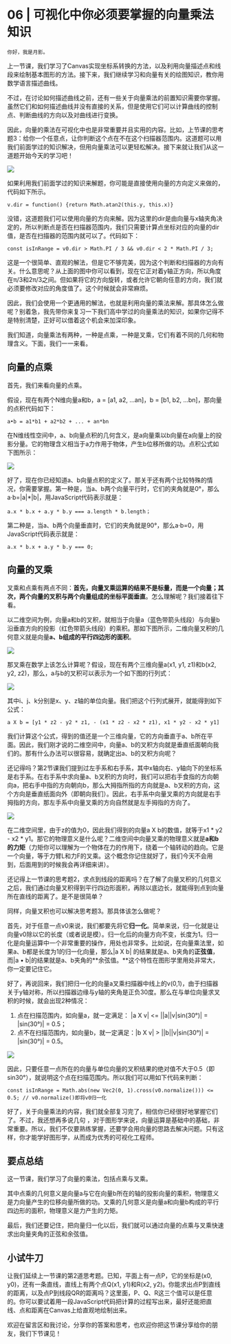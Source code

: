# 06 |  可视化中你必须要掌握的向量乘法知识

    你好，我是月影。

上一节课，我们学习了Canvas实现坐标系转换的方法，以及利用向量描述点和线段来绘制基本图形的方法。接下来，我们继续学习和向量有关的绘图知识，教你用数学语言描述曲线。

不过，在讨论如何描述曲线之前，还有一些关于向量乘法的前置知识需要你掌握。虽然它们和如何描述曲线并没有直接的关系，但是使用它们可以计算曲线的控制点、判断曲线的方向以及对曲线进行变换。

因此，向量的乘法在可视化中也是非常重要并且实用的内容。比如，上节课的思考题3：给你一个任意点，让你判断这个点在不在这个扫描器范围内。这道题可以用我们前面学过的知识解决，但用向量乘法可以更轻松解决。接下来就让我们从这一道题开始今天的学习吧！

![](https://static001.geekbang.org/resource/image/61/55/61240301b570ff20e0fdff2d2910f955.jpg)

如果利用我们前面学过的知识来解题，你可能是直接使用向量的方向定义来做的，代码如下所示。

```
v.dir = function() {return Math.atan2(this.y, this.x)}

```

没错，这道题我们可以使用向量的方向来解。因为这里的dir是由向量与x轴夹角决定的，所以判断点是否在扫描器范围内，我们只需要计算点坐标对应的向量的dir值，是否在扫描器的范围内就可以了。代码如下：

```
const isInRange = v0.dir > Math.PI / 3 && v0.dir < 2 * Math.PI / 3;

```

这是一个很简单、直观的解法，但是它不够完美，因为这个判断和扫描器的方向有关。什么意思呢？从上面的图中你可以看到，现在它正对着y轴正方向，所以角度在π/3和2π/3之间。但如果将它的方向旋转，或者允许它朝向任意的方向，我们就必须要修改对应的角度值了。这个时候就会非常麻烦。

因此，我们会使用一个更通用的解法，也就是利用向量的乘法来解。那具体怎么做呢？别着急，我先带你来复习一下我们高中学过的向量乘法的知识，如果你记得不是特别清楚，正好可以借着这个机会来加深印象。

我们知道，向量乘法有两种，一种是点乘，一种是叉乘，它们有着不同的几何和物理含义。下面，我们一一来看。

## 向量的点乘

首先，我们来看向量的点乘。

假设，现在有两个N维向量a和b，a = \[a1, a2, ...an\]，b = \[b1, b2, ...bn\]，那向量的点积代码如下：

```
a•b = a1*b1 + a2*b2 + ... + an*bn

```

在N维线性空间中，a、b向量点积的几何含义，是a向量乘以b向量在a向量上的投影分量。它的物理含义相当于a力作用于物体，产生b位移所做的功。点积公式如下图所示：

![](https://static001.geekbang.org/resource/image/08/36/08ed8e6ded30ae53d8d3900e7f8bee36.jpg)

好了，现在你已经知道a、b向量点积的定义了。那关于还有两个比较特殊的情况，你需要掌握。第一种是，当a、b两个向量平行时，它们的夹角就是0°，那么a·b=|a|\*|b|，用JavaScript代码表示就是：

```
a.x * b.x + a.y * b.y === a.length * b.length；

```

第二种是，当a、b两个向量垂直时，它们的夹角就是90°，那么a·b=0，用JavaScript代码表示就是：

```
a.x * b.x + a.y * b.y === 0;

```

## 向量的叉乘

叉乘和点乘有两点不同：**首先，向量叉乘运算的结果不是标量，而是一个向量；其次，两个向量的叉积与两个向量组成的坐标平面垂直**。怎么理解呢？我们接着往下看。

以二维空间为例，向量a和b的叉积，就相当于向量a（蓝色带箭头线段）与向量b沿垂直方向的投影（红色带箭头线段）的乘积。那如下图所示，二维向量叉积的几何意义就是向量**a、b组成的平行四边形的面积**。

![](https://static001.geekbang.org/resource/image/2a/92/2ace54dafe5dae80e783a7fd7b38e392.png)

那叉乘在数学上该怎么计算呢？假设，现在有两个三维向量a(x1, y1, z1)和b(x2, y2, z2)，那么，a与b的叉积可以表示为一个如下图的行列式：

![](https://static001.geekbang.org/resource/image/72/ca/72227ffca461a60a1e79c0f54b6777ca.jpg)

其中i、j、k分别是x、y、z轴的单位向量。我们把这个行列式展开，就能得到如下公式：

```
a X b = [y1 * z2 - y2 * z1, - (x1 * z2 - x2 * z1), x1 * y2 - x2 * y1]

```

我们计算这个公式，得到的值还是一个三维向量，它的方向垂直于a、b所在平面。因此，我们刚才说的二维空间中，向量a、b的叉积方向就是垂直纸面朝向我们的。那有什么办法可以很容易，就确定出a、b的叉积方向呢？

还记得吗？第2节课我们提到过左手系和右手系，其中x轴向右、y轴向下的坐标系是右手系。在右手系中求向量a、b叉积的方向时，我们可以把右手食指的方向朝向a，把右手中指的方向朝向b，那么大拇指所指的方向就是a、b叉积的方向，这个方向是垂直纸面向外（即朝向我们）。因此，右手系中向量叉乘的方向就是右手拇指的方向，那左手系中向量叉乘的方向自然就是左手拇指的方向了。

![](https://static001.geekbang.org/resource/image/e1/89/e1a3da7d12e40b7acfa46ba4293d2b89.jpg)

在二维空间里，由于z的值为0，因此我们得到的向量a X b的数值，就等于x1 \* y2 - x2 \* y1。那它的物理意义是什么呢？二维空间中向量叉乘的物理意义就是**a和b的力矩**（力矩你可以理解为一个物体在力的作用下，绕着一个轴转动的趋向。它是一个向量，等于力臂L和力F的叉乘。这个概念你记住就好了，我们今天不会用到，后面用到的时候我会再详细来讲）。

还记得上一节课的思考题2，求点到线段的距离吗？在了解了向量叉积的几何意义之后，我们通过向量叉积得到平行四边形面积，再除以底边长，就能得到点到向量所在直线的距离了。是不是很简单？

同样，向量叉积也可以解决思考题3。那具体该怎么做呢？

首先，对于任意一点v0来说，我们都要先将它**归一化**。简单来说，归一化就是让向量v0除以它的长度（或者说是模）。归一化后的向量方向不变，长度为1。归一化是向量运算中一个非常重要的操作，用处也非常多。比如说，在向量乘法里，如果a、b都是长度为1的归一化向量，那么|a X b| 的结果就是a、b夹角的**正弦值**，而|a • b|的结果就是a、b夹角的**余弦值。**这个特性在图形学里用处非常大，你一定要记住它。

好了，再说回来，我们把归一化的向量a叉乘扫描器中线上的v(0,1)，由于扫描器关于y轴对称，所以扫描器边缘与y轴的夹角是正负30度。那么在与单位向量求叉积的时候，就会出现2种情况：

1.  点在扫描范围内，如向量a，就一定满足： |a X v| <= ||a||v|sin(30°)| = |sin(30°)| = 0.5；
2.  点不在扫描范围内，如向量b，就一定满足：|b X v| > ||b||v|sin(30°)| = |sin(30°)| = 0.5。

![](https://static001.geekbang.org/resource/image/9e/4a/9ea951c875b5dc3bc3169dda68fea94a.jpg)

因此，只要任意一点所在的向量与单位向量的叉积结果的绝对值不大于0.5（即sin30°），就说明这个点在扫描范围内。所以我们可以用如下代码来判断：

```
const isInRange = Math.abs(new Vec2(0, 1).cross(v0.normalize())) <= 0.5; // v0.normalize()即将v0归一化

```

好了，关于向量乘法的内容，我们就全部复习完了，相信你已经很好地掌握它们了。不过，我还想再多说几句 ，对于图形学来说，向量运算是基础中的基础，非常重要。所以，我们不仅要熟练掌握，还要学会用向量的思路去解决问题。只有这样，你才能学好图形学，从而成为优秀的可视化工程师。

## 要点总结

这一节课，我们学习了向量的乘法，包括点乘与叉乘。

其中点乘的几何意义是向量a与它在向量b所在的轴的投影向量的乘积，物理意义是力向量产生的位移向量所做的功。叉乘的几何意义是向量a和向量b构成的平行四边形的面积，物理意义是力产生的力矩。

最后，我们还要记住，把向量归一化以后，我们就可以通过向量的点乘与叉乘快速求出向量夹角的正弦和余弦值。

## 小试牛刀

让我们延续上一节课的第2道思考题。已知，平面上有一点P，它的坐标是(x0, y0)，还有一条直线，直线上有两个点Q(x1, y1)和R(x2, y2)。你能求出点P到直线的距离，以及点P到线段QR的距离吗？这里面，P、Q、R这三个值可以是任意的。你可以要试着用一段JavaScript代码把计算的过程写出来，最好还能把直线、点和距离在Canvas上给直观地绘制出来。

欢迎在留言区和我讨论，分享你的答案和思考，也欢迎你把这节课分享给你的朋友，我们下节课见！
    